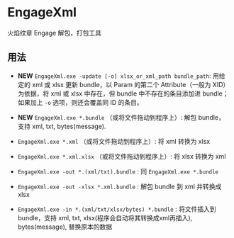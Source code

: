 # EngageXml
火焰纹章 Engage 解包，打包工具

## 用法

- **NEW** `EngageXml.exe -update [-o] xlsx_or_xml_path bundle_path`: 用给定的 xml 或 xlsx 更新 bundle，以 Param 的第二个 Attribute（一般为 XID） 为依据，将 xml 或 xlsx 中存在，但 bundle 中不存在的条目添加进 bundle； 如果加上 `-o` 选项，则还会覆盖同 ID 的条目。  

- **NEW** `EngageXml.exe *.bundle` （或将文件拖动到程序上）: 解包 bundle，支持 xml, txt, bytes(message).

- `EngageXml.exe *.xml` （或将文件拖动到程序上）: 将 xml 转换为 xlsx
  
- `EngageXml.exe *.xml.xlsx` （或将文件拖动到程序上）: 将 xlsx 转换为 xml
  
- `EngageXml.exe -out *.(xml/txt).bundle` : 同 `EngageXml.exe *.bundle`
  
- `EngageXml.exe -out -xlsx *.xml.bundle` : 解包 bundle 到 xml 并转换成 xlsx
  
- `EngageXml.exe -in *.(xml/txt/xlsx/bytes) *.bundle` : 将文件插入到 bundle，支持 xml, txt, xlsx(程序会自动将其转换成xml再插入), bytes(message), 替换原本的数据
